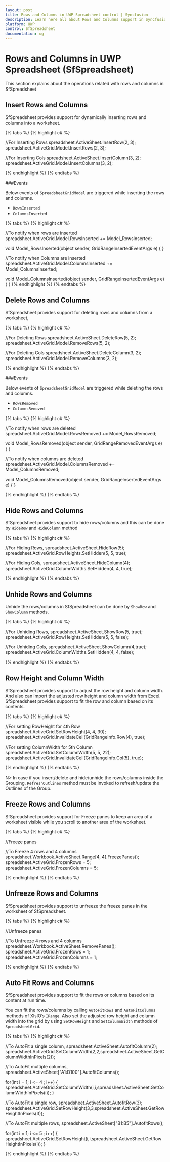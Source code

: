 ```yaml
---
layout: post
title: Rows and Columns in UWP Spreadsheet control | Syncfusion
description: Learn here all about Rows and Columns support in Syncfusion UWP Spreadsheet (SfSpreadsheet) control and more.
platform: UWP
control: SfSpreadsheet
documentation: ug
---
```


# Rows and Columns in UWP Spreadsheet (SfSpreadsheet)
This section explains about the operations related with rows and columns in SfSpreadsheet

## Insert Rows and Columns

SfSpreadsheet provides support for dynamically inserting rows and columns into a worksheet. 

{% tabs %}
{% highlight c# %}

//For Inserting Rows
spreadsheet.ActiveSheet.InsertRow(2, 3);
spreadsheet.ActiveGrid.Model.InsertRows(2, 3);

//For Inserting Cols
spreadsheet.ActiveSheet.InsertColumn(3, 2);
spreadsheet.ActiveGrid.Model.InsertColumns(3, 2);

{% endhighlight %}
{% endtabs %}

###Events

Below events of `SpreadsheetGridModel` are triggered while inserting the rows and columns. 

* `RowsInserted`
* `ColumnsInserted`

{% tabs %}
{% highlight c# %}

//To notify when rows are inserted
spreadsheet.ActiveGrid.Model.RowsInserted += Model_RowsInserted;

void Model_RowsInserted(object sender, GridRangeInsertedEventArgs e)
{
}

//To notify when Columns are inserted
spreadsheet.ActiveGrid.Model.ColumnsInserted += Model_ColumnsInserted;

void Model_ColumnsInserted(object sender, GridRangeInsertedEventArgs e)
{
}
{% endhighlight %}
{% endtabs %}

## Delete Rows and Columns

SfSpreadsheet provides support for deleting rows and columns from a worksheet,

{% tabs %}
{% highlight c# %}

//For Deleting Rows
spreadsheet.ActiveSheet.DeleteRow(5, 2);
spreadsheet.ActiveGrid.Model.RemoveRows(5, 2);

//For Deleting Cols
spreadsheet.ActiveSheet.DeleteColumn(3, 2);
spreadsheet.ActiveGrid.Model.RemoveColumns(3, 2);

{% endhighlight %}
{% endtabs %}

###Events

Below events of `SpreadsheetGridModel` are triggered while deleting the rows and columns. 

* `RowsRemoved`
* `ColumnsRemoved`

{% tabs %}
{% highlight c# %}

//To notify when rows are deleted
spreadsheet.ActiveGrid.Model.RowsRemoved += Model_RowsRemoved;

void Model_RowsRemoved(object sender, GridRangeRemovedEventArgs e)
{
}

//To notify when columns are deleted
spreadsheet.ActiveGrid.Model.ColumnsRemoved += Model_ColumnsRemoved;

void Model_ColumnsRemoved(object sender, GridRangeInsertedEventArgs e)
{
}

{% endhighlight %}
{% endtabs %}

## Hide Rows and Columns

SfSpreadsheet provides support to hide rows/columns and this can be done by `HideRow` and `HideColumn` method

{% tabs %}
{% highlight c# %}

//For Hiding Rows,
spreadsheet.ActiveSheet.HideRow(5);
spreadsheet.ActiveGrid.RowHeights.SetHidden(5, 5, true);

//For Hiding Cols,
spreadsheet.ActiveSheet.HideColumn(4);
spreadsheet.ActiveGrid.ColumnWidths.SetHidden(4, 4, true);

{% endhighlight %}
{% endtabs %}

## Unhide Rows and Columns

Unhide the rows/columns in SfSpreadsheet can be done by `ShowRow` and `ShowColumn` methods.

{% tabs %}
{% highlight c# %}

//For Unhiding Rows,
spreadsheet.ActiveSheet.ShowRow(5, true);
spreadsheet.ActiveGrid.RowHeights.SetHidden(5, 5, false);

//For Unhiding Cols,
spreadsheet.ActiveSheet.ShowColumn(4,true);
spreadsheet.ActiveGrid.ColumnWidths.SetHidden(4, 4, false);

{% endhighlight %}
{% endtabs %}

## Row Height and Column Width

SfSpreadsheet provides support to adjust the row height and column width. And also can import the adjusted row height and column width from Excel. SfSpreadsheet provides support to fit the row and column based on its contents.

{% tabs %}
{% highlight c# %}

//For setting RowHeight for 4th Row
spreadsheet.ActiveGrid.SetRowHeight(4, 4, 30);
spreadsheet.ActiveGrid.InvalidateCell(GridRangeInfo.Row(4), true);

//For setting ColumnWidth for 5th Column
spreadsheet.ActiveGrid.SetColumnWidth(5, 5, 22);
spreadsheet.ActiveGrid.InvalidateCell(GridRangeInfo.Col(5), true);

{% endhighlight %}
{% endtabs %}

N> In case if you insert/delete and hide/unhide the rows/columns inside the Grouping, `RefreshOutlines` method must be invoked to refresh/update the Outlines of the Group.	

## Freeze Rows and Columns

SfSpreadsheet provides support for Freeze panes to keep an area of a worksheet visible while you scroll to another area of the worksheet.

{% tabs %}
{% highlight c# %}

//Freeze panes

//To Freeze 4 rows and 4 columns
spreadsheet.Workbook.ActiveSheet.Range[4, 4].FreezePanes();
spreadsheet.ActiveGrid.FrozenRows = 5;
spreadsheet.ActiveGrid.FrozenColumns = 5;

{% endhighlight %}
{% endtabs %}

## Unfreeze Rows and Columns

SfSpreadsheet provides support to unfreeze the freeze panes in the worksheet of SfSpreadsheet.

{% tabs %}
{% highlight c# %}

//Unfreeze panes

//To Unfreeze 4 rows and 4 columns
spreadsheet.Workbook.ActiveSheet.RemovePanes();
spreadsheet.ActiveGrid.FrozenRows = 1;
spreadsheet.ActiveGrid.FrozenColumns = 1;

{% endhighlight %}
{% endtabs %}

## Auto Fit Rows and Columns

SfSpreadsheet provides support to fit the rows or columns based on its content at run time.

You can fit the rows/columns by calling `AutoFitRows` and  `AutoFitColumns` methods of XlsIO’s `IRange`. Also set the adjusted row height and column width into the grid by using `SetRowHeight` and `SetColumnWidth` methods of `SpreadsheetGrid`.

{% tabs %}
{% highlight c# %}

//To AutoFit a single column,
spreadsheet.ActiveSheet.AutofitColumn(2);
spreadsheet.ActiveGrid.SetColumnWidth(2,2,spreadsheet.ActiveSheet.GetColumnWidthInPixels(2)); 

//To AutoFit multiple columns,
spreadsheet.ActiveSheet["A1:D100"].AutofitColumns();

for(int i = 1; i <= 4 ; i++)
{
   spreadsheet.ActiveGrid.SetColumnWidth(i,i,spreadsheet.ActiveSheet.GetColumnWidthInPixels(i));
}

//To AutoFit a single row,
spreadsheet.ActiveSheet.AutofitRow(3);
spreadsheet.ActiveGrid.SetRowHeight(3,3,spreadsheet.ActiveSheet.GetRowHeightInPixels(3)); 

//To AutoFit multiple rows,
spreadsheet.ActiveSheet["B1:B5"].AutofitRows();

for(int i = 1; i <= 5 ; i++)
{
   spreadsheet.ActiveGrid.SetRowHeight(i,i,spreadsheet.ActiveSheet.GetRowHeightInPixels(i));
}

{% endhighlight %}
{% endtabs %}


